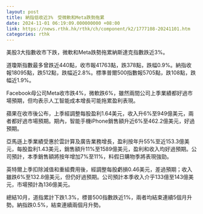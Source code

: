 ```yaml
---
layout: post
title: 納指低收近3%　受微軟和Meta跌勢拖累
date: 2024-11-01 06:19:09.000000000 +08:00
link: https://news.rthk.hk/rthk/ch/component/k2/1777108-20241101.htm
categories: rthk
---
```


美股3大指數收市下跌，微軟和Meta跌勢拖累納斯達克指數跌近3%。

道瓊斯指數最多曾跌近440點，收市報41763點，跌378點，跌幅0.9%。納指收報18095點，跌512點，跌幅近2.8%。標準普爾500指數報5705點，跌108點，跌幅近1.9%。

Facebook母公司Meta收市跌4%，微軟跌6%，雖然兩間公司上季業績都好過市場預期，但均表示人工智能成本增長可能拖累盈利表現。

蘋果在收市後公布，上季經調整每股盈利1.64美元，收入升6%至949億美元，兩者都好過市場預期。期內，智能手機iPhone銷售額升近6%至462.2億美元，好過預期。

亞馬遜上季業績受惠於雲計算及廣告業務增長，盈利按年升55%至近153.3億美元，每股盈利1.43美元，銷售額升11%至1589億美元，盈利和收入均好過預期。公司預計，本季銷售額將按年增加7%至11%，料假日購物季將表現強勁。

英特爾上季扣除減值和重組費用後，經調整每股虧損0.46美元，差過預期；收入雖跌6%至132.8億美元，但仍好過預期。公司預計本季收入介乎133億至143億美元，市場預計為136億美元。

總結10月，道指累計下跌1.3%，標普500指數跌近1%，兩者均結束連續5個月升勢。納指跌0.5%，結束連續兩個月升勢。
